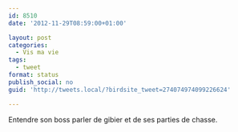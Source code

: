 ```yaml
---
id: 8510
date: '2012-11-29T08:59:00+01:00'

layout: post
categories:
  - Vis ma vie
tags:
  - tweet
format: status
publish_social: no
guid: 'http://tweets.local/?birdsite_tweet=274074974099226624'

---
```


Entendre son boss parler de gibier et de ses parties de chasse.